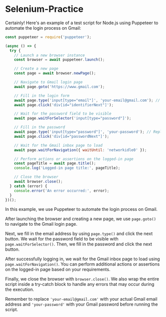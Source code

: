 # Selenium-Practice


Certainly! Here's an example of a test script for Node.js using Puppeteer to automate the login process on Gmail:

```javascript
const puppeteer = require('puppeteer');

(async () => {
  try {
    // Launch a new browser instance
    const browser = await puppeteer.launch();

    // Create a new page
    const page = await browser.newPage();

    // Navigate to Gmail login page
    await page.goto('https://www.gmail.com');

    // Fill in the login form
    await page.type('input[type="email"]', 'your-email@gmail.com'); // Replace with your Gmail email address
    await page.click('div[id="identifierNext"]');

    // Wait for the password field to be visible
    await page.waitForSelector('input[type="password"]');

    // Fill in the password
    await page.type('input[type="password"]', 'your-password'); // Replace with your Gmail password
    await page.click('div[id="passwordNext"]');

    // Wait for the Gmail inbox page to load
    await page.waitForNavigation({ waitUntil: 'networkidle0' });

    // Perform actions or assertions on the logged-in page
    const pageTitle = await page.title();
    console.log('Logged-in page title:', pageTitle);

    // Close the browser
    await browser.close();
  } catch (error) {
    console.error('An error occurred:', error);
  }
})();
```

In this example, we use Puppeteer to automate the login process on Gmail. 

After launching the browser and creating a new page, we use `page.goto()` to navigate to the Gmail login page. 

Next, we fill in the email address by using `page.type()` and click the next button. We wait for the password field to be visible with `page.waitForSelector()`. Then, we fill in the password and click the next button.

After successfully logging in, we wait for the Gmail inbox page to load using `page.waitForNavigation()`. You can perform additional actions or assertions on the logged-in page based on your requirements.

Finally, we close the browser with `browser.close()`. We also wrap the entire script inside a try-catch block to handle any errors that may occur during the execution.

Remember to replace `'your-email@gmail.com'` with your actual Gmail email address and `'your-password'` with your Gmail password before running the script.
